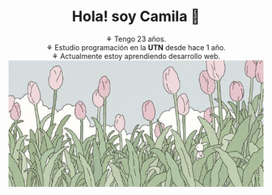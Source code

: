 <h1 align="center">Hola! soy Camila 🌼</h1>

<div align="center">
  ⚘ Tengo 23 años.<br>
  ⚘ Estudio programación en la <b>UTN</b> desde hace 1 año.<br>
  ⚘ Actualmente estoy aprendiendo desarrollo web.<br>
</div>

<div align="center">
  <img src="header-flores.jpg" height="250px">
</div>
